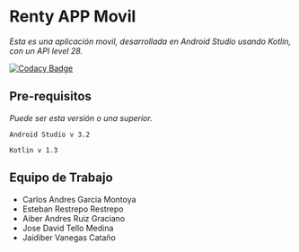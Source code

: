 # Renty APP Movil
_Esta es una aplicación movil, desarrollada en Android Studio usando Kotlin, con un API level 28._

[![Codacy Badge](https://api.codacy.com/project/badge/Grade/d5cde30b676141fb8b45e2b62a79f4f4)](https://www.codacy.com/app/jaidiber1/Renty?utm_source=github.com&amp;utm_medium=referral&amp;utm_content=joseda77/Renty&amp;utm_campaign=Badge_Grade)

## Pre-requisitos

_Puede ser esta versión o una superior._
```
Android Studio v 3.2

Kotlin v 1.3 
```

## Equipo de Trabajo

* Carlos Andres Garcia Montoya 
* Esteban Restrepo Restrepo
* Aiber Andres Ruiz Graciano
* Jose David Tello Medina
* Jaidiber Vanegas Cataño
